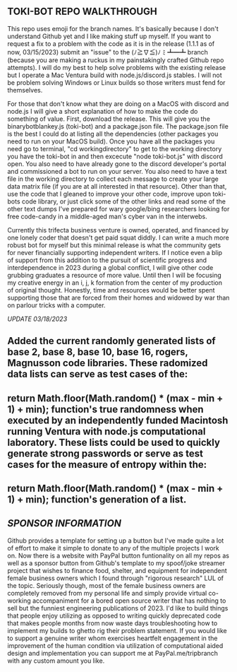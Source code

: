 TOKI-BOT REPO WALKTHROUGH
-
This repo uses emoji for the branch names. It's basically because I don't understand Github yet and I like making stuff
up myself. If you want to request a fix to a problem with the code as it is in the release (1.1.1 as of now, 03/15/2023)
submit an "issue" to the (ﾉ≧∇≦)ﾉ ﾐ ┻━┻ branch (because you are making a ruckus in my painstakingly crafted Github repo attempts).
I will do my best to help solve problems with the existing release but I operate a Mac Ventura build with node.js/discord.js stables.
I will not be problem solving Windows or Linux builds so those writers must fend for themselves.

For those that don't know what they are doing on a MacOS with discord and node.js I will give a short explanation of how to make the
code do something of value. First, download the release. This will give you the binarybotblankey.js (toki-bot) and a package.json file.
The package.json file is the best I could do at listing all the dependencies (other packages you need to run on your MacOS build). Once
you have all the packages you need go to terminal, "cd workingdirectory" to get to the working directory you have the toki-bot in
and then excecute "node toki-bot.js" with discord open. You also need to have already gone to the discord developer's portal and
commissioned a bot to run on your server. You also need to have a text file in the working directory to collect each message to 
create your large data matrix file (if you are at all interested in that resource). Other than that, use the code that I gleaned 
to improve your other code, improve upon toki-bots code library, or just click some of the other links and read some of the other
text dumps I've prepared for wary google/bing researchers looking for free code-candy in a middle-aged man's cyber van in the interwebs.

Currently this trifecta business venture is owned, operated, and financed by one lonely coder that doesn't get paid squat diddly.
I can write a much more robust bot for myself but this minimal release is what the community gets for never financially supporting
independent writers. If I notice even a blip of support from this addition to the pursuit of scientific progress and interdependence
in 2023 during a global conflict, I will give other code grubbing graduates a resource of more value. Until then I will be focusing my
creative energy in an i, j, k formation from the center of my production of original thought. Honestly, time and resources would be 
better spent supporting those that are forced from their homes and widowed by war than on parlour tricks with a computer.

*UPDATE 03/18/2023*

Added the current randomly generated lists of base 2, base 8, base 10, base 16, rogers, Magnusson code libraries. These radomized data lists can serve as test cases of the:
-
return Math.floor(Math.random() * (max - min + 1) + min);
function's true randomness when executed by an independently funded Macintosh running Ventura with node.js computational laboratory. These lists could be used to quickly generate strong passwords or serve as test cases for the measure of entropy within the:
-
return Math.floor(Math.random() * (max - min + 1) + min);
function's generation of a list.
-

*SPONSOR INFORMATION*
-
Github provides a template for setting up a button but I've made quite a lot of effort to make it simple to donate to any of the multiple projects I work on. Now there is a website with PayPal button funtionality on all my repos as well as a sponsor button from Github's template to my spoof/joke streamer project that wishes to finance food, shelter, and equipment for independent female business owners which I found through "rigorous research" LUL of the topic. Seriously though, most of the female business owners are completely removed from my personal life and simply provide virtual co-working accompaniment for a bored open source writer that has nothing to sell but the funniest engineering publications of 2023. I'd like to build things that people enjoy utilizing as opposed to writing quickly deprecated code that makes people months from now waste days troubleshooting how to implement my builds to ghetto rig their problem statement. If you would like to support a genuine writer whom exercises heartfelt engagement in the improvement of the human condition via utilization of computational aided design and implementation you can support me at PayPal.me/tripbranch with any custom amount you like.
